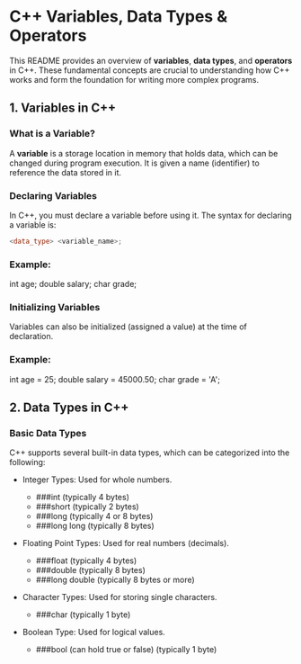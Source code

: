 # C++ Variables, Data Types & Operators

This README provides an overview of **variables**, **data types**, and **operators** in C++. These fundamental concepts are crucial to understanding how C++ works and form the foundation for writing more complex programs.

## 1. Variables in C++

### What is a Variable?
A **variable** is a storage location in memory that holds data, which can be changed during program execution. It is given a name (identifier) to reference the data stored in it.

### Declaring Variables
In C++, you must declare a variable before using it. The syntax for declaring a variable is:
```cpp
<data_type> <variable_name>;
```

### Example:
int age;
double salary;
char grade;

### Initializing Variables
Variables can also be initialized (assigned a value) at the time of declaration.

### Example:
int age = 25;
double salary = 45000.50;
char grade = 'A';

## 2. Data Types in C++

### Basic Data Types
C++ supports several built-in data types, which can be categorized into the following:

- Integer Types: Used for whole numbers.
  - ###int (typically 4 bytes)
  - ###short (typically 2 bytes)
  - ###long (typically 4 or 8 bytes)
  - ###long long (typically 8 bytes)

- Floating Point Types: Used for real numbers (decimals).
  - ###float (typically 4 bytes)
  - ###double (typically 8 bytes)
  - ###long double (typically 8 bytes or more)

- Character Types: Used for storing single characters.
  - ###char (typically 1 byte)

- Boolean Type: Used for logical values.
  - ###bool (can hold true or false) (typically 1 byte)

